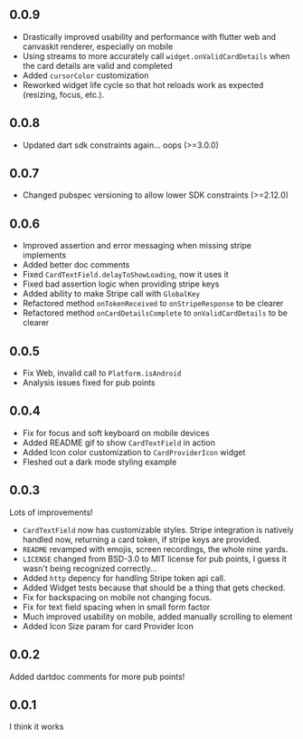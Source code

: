 ## 0.0.9

- Drastically improved usability and performance with flutter web and canvaskit renderer, especially on mobile
- Using streams to more accurately call `widget.onValidCardDetails` when the card details are valid and completed
- Added `cursorColor` customization
- Reworked widget life cycle so that hot reloads work as expected (resizing, focus, etc.).

## 0.0.8

- Updated dart sdk constraints again... oops (>=3.0.0)

## 0.0.7

- Changed pubspec versioning to allow lower SDK constraints (>=2.12.0)

## 0.0.6

- Improved assertion and error messaging when missing stripe implements
- Added better doc comments
- Fixed `CardTextField.delayToShowLoading`, now it uses it
- Fixed bad assertion logic when providing stripe keys
- Added ability to make Stripe call with `GlobalKey`
- Refactored method `onTokenReceived` to `onStripeResponse` to be clearer
- Refactored method `onCardDetailsComplete` to `onValidCardDetails` to be clearer

## 0.0.5

- Fix Web, invalid call to `Platform.isAndroid`
- Analysis issues fixed for pub points

## 0.0.4

- Fix for focus and soft keyboard on mobile devices
- Added README gif to show `CardTextField` in action
- Added Icon color customization to `CardProviderIcon` widget
- Fleshed out a dark mode styling example

## 0.0.3

Lots of improvements!

- `CardTextField` now has customizable styles. Stripe integration is natively handled now, returning a card token, if stripe keys are provided.
- `README` revamped with emojis, screen recordings, the whole nine yards.
- `LICENSE` changed from BSD-3.0 to MIT license for pub points, I guess it wasn't being recognized correctly...
- Added `http` depency for handling Stripe token api call.
- Added Widget tests because that should be a thing that gets checked.
- Fix for backspacing on mobile not changing focus.
- Fix for text field spacing when in small form factor
- Much improved usability on mobile, added manually scrolling to element
- Added Icon Size param for card Provider Icon


## 0.0.2

Added dartdoc comments for more pub points!

## 0.0.1

I think it works
